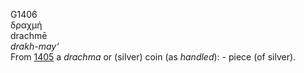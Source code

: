 G1406  
δραχμή  
drachmē  
*drakh-may‘*  
From [1405](g1405) a *drachma* or (silver) coin (as *handled*): - piece
(of silver).  
